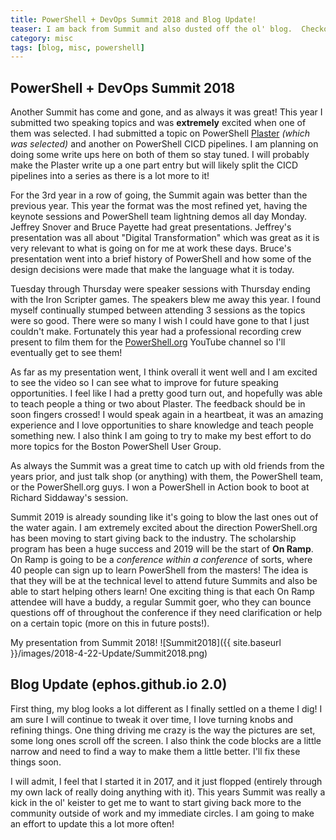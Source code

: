 ```yaml
---
title: PowerShell + DevOps Summit 2018 and Blog Update!
teaser: I am back from Summit and also dusted off the ol' blog.  Checkout what I've been up to!
category: misc
tags: [blog, misc, powershell]
---
```


## PowerShell + DevOps Summit 2018

Another Summit has come and gone, and as always it was great!  This year I submitted two speaking topics and was **extremely** excited when one of them was selected.  I had submitted a topic on PowerShell [Plaster][Plaster] _(which was selected)_ and another on PowerShell CICD pipelines.  I am planning on doing some write ups here on both of them so stay tuned.  I will probably make the Plaster write up a one part entry but will likely split the CICD pipelines into a series as there is a lot more to it!

For the 3rd year in a row of going, the Summit again was better than the previous year.  This year the format was the most refined yet, having the keynote sessions and PowerShell team lightning demos all day Monday.  Jeffrey Snover and Bruce Payette had great presentations.  Jeffrey's presentation was all about "Digital Transformation" which was great as it is very relevant to what is going on for me at work these days.  Bruce's presentation went into a brief history of PowerShell and how some of the design decisions were made that make the language what it is today.

Tuesday through Thursday were speaker sessions with Thursday ending with the Iron Scripter games.  The speakers blew me away this year.  I found myself continually stumped between attending 3 sessions as the topics were so good.  There were so many I wish I could have gone to that I just couldn't make.  Fortunately this year had a professional recording crew present to film them for the [PowerShell.org][PowerShellOrg] YouTube channel so I'll eventually get to see them!

As far as my presentation went, I think overall it went well and I am excited to see the video so I can see what to improve for future speaking opportunities.  I feel like I had a pretty good turn out, and hopefully was able to teach people a thing or two about Plaster.  The feedback should be in soon fingers crossed!  I would speak again in a heartbeat, it was an amazing experience and I love opportunities to share knowledge and teach people something new.  I also think I am going to try to make my best effort to do more topics for the Boston PowerShell User Group.

As always the Summit was a great time to catch up with old friends from the years prior, and just talk shop (or anything) with them, the PowerShell team, or the PowerShell.org guys.  I won a PowerShell in Action book to boot at Richard Siddaway's session.

Summit 2019 is already sounding like it's going to blow the last ones out of the water again.  I am extremely excited about the direction PowerShell.org has been moving to start giving back to the industry.  The scholarship program has been a huge success and 2019 will be the start of **On Ramp**.  On Ramp is going to be a _conference within a conference_ of sorts, where 40 people can sign up to learn PowerShell from the masters!  The idea is that they will be at the technical level to attend future Summits and also be able to start helping others learn!  One exciting thing is that each On Ramp attendee will have a buddy, a regular Summit goer, who they can bounce questions off of throughout the conference if they need clarification or help on a certain topic (more on this in future posts!).

My presentation from Summit 2018!
![Summit2018]({{ site.baseurl }}/images/2018-4-22-Update/Summit2018.png)

## Blog Update (ephos.github.io 2.0)

First thing, my blog looks a lot different as I finally settled on a theme I dig!  I am sure I will continue to tweak it over time, I love turning knobs and refining things.  One thing driving me crazy is the way the pictures are set, some long ones scroll off the screen.  I also think the code blocks are a little narrow and need to find a way to make them a little better.  I'll fix these things soon.

I will admit, I feel that I started it in 2017, and it just flopped (entirely through my own lack of really doing anything with it).  This years Summit was really a kick in the ol' keister to get me to want to start giving back more to the community outside of work and my immediate circles.  I am going to make an effort to update this a lot more often!

[Plaster]: https://github.com/PowerShell/Plaster
[PowerShellOrg]: https://www.youtube.com/user/powershellorg